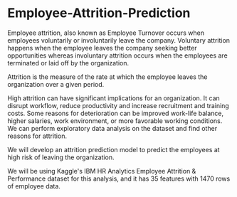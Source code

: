 # Employee-Attrition-Prediction

Employee attrition, also known as Employee Turnover occurs when employees voluntarily or involuntarily leave the company. Voluntary attrition happens when the employee leaves the company seeking better opportunities whereas involuntary attrition occurs when the employees are terminated or laid off by the organization.

Attrition is the measure of the rate at which the employee leaves the organization over a given period.

High attrition can have significant implications for an organization. It can disrupt workflow, reduce productivity and increase recruitment and training costs. Some reasons for deterioration can be improved work-life balance, higher salaries, work environment, or more favorable working conditions. We can perform exploratory data analysis on the dataset and find other reasons for attrition.

We will develop an attrition prediction model to predict the employees at high risk of leaving the organization.

We will be using Kaggle's IBM HR Analytics Employee Attrition & Performance dataset for this analysis, and it has 35 features with 1470 rows of employee data.
